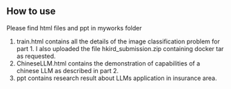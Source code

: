 ## How to use

Please find html files and ppt in myworks folder

1. train.html contains all the details of the image classification problem for part 1. I also uploaded the file hkird_submission.zip containing docker tar as requested.
2. ChineseLLM.html contains the demonstration of capabilities of a chinese LLM as described in part 2.
3. ppt contains research result about LLMs application in insurance area.
